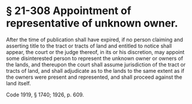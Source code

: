 # § 21-308 Appointment of representative of unknown owner.

<p>After the time of publication shall have expired, if no person claiming and asserting title to the tract or tracts of land and entitled to notice shall appear, the court or the judge thereof, in its or his discretion, may appoint some disinterested person to represent the unknown owner or owners of the lands, and thereupon the court shall assume jurisdiction of the tract or tracts of land, and shall adjudicate as to the lands to the same extent as if the owners were present and represented, and shall proceed against the land itself.</p><p>Code 1919, § 1740; 1926, p. 609.</p>